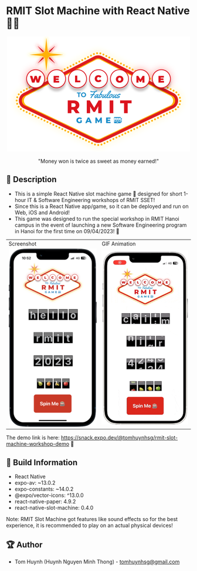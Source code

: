 # RMIT Slot Machine with React Native 🎰🤯


<p align="center">
  <img width="500" src="https://github.com/TomHuynhSG/RMIT-Slot-Machine-React-Native/blob/main/screenshots/rmit-logo-game.png?raw=true">
</p>

<p align="center">"Money won is twice as sweet as money earned!"</p>

## 📖 Description

- This is a simple React Native slot machine game 🎰 designed for short 1-hour IT & Software Engineering workshops of RMIT SSET!
- Since this is a React Native app/game, so it can be deployed and run on Web, iOS and Android!
- This game was designed to run the special workshop in RMIT Hanoi campus in the event of launching a new Software Engineering program in Hanoi for the first time on 09/04/2023! 🎉

<table>
  <tr>
    <td>Screenshot</td>
     <td>GIF Animation</td>
  </tr>
  <tr>
    <td><img src="https://github.com/TomHuynhSG/RMIT-Slot-Machine-React-Native/blob/main/screenshots/rmit-slot-machine.png?raw=true" width="370"></td>
    <td><img src="https://github.com/TomHuynhSG/RMIT-Slot-Machine-React-Native/blob/main/screenshots/rmit-slot-machine.gif?raw=true" width="370"></td>
   </tr>
 </table>
 
 The demo link is here: https://snack.expo.dev/@tomhuynhsg/rmit-slot-machine-workshop-demo 🚀

## 🔧 Build Information
- React Native
- expo-av: ~13.0.2
- expo-constants: ~14.0.2
- @expo/vector-icons: ^13.0.0
- react-native-paper: 4.9.2
- react-native-slot-machine: 0.4.0

Note: RMIT Slot Machine got features like sound effects so for the best experience, it is recommended to play on an actual physical devices!

## 🏆 Author
- Tom Huynh (Huynh Nguyen Minh Thong) - tomhuynhsg@gmail.com
